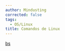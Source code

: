 ```yaml
---
author: Mindusting
corrected: false
tags:
  - OS/Linux
title: Comandos de Linux
---
```


[bs](Bash_Script/bs.md)
